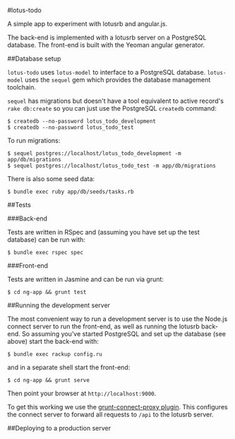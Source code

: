 #lotus-todo

A simple app to experiment with lotusrb and angular.js.

The back-end is implemented with a lotusrb server on a PostgreSQL
database. The front-end is built with the Yeoman angular generator.

##Database setup

`lotus-todo` uses `lotus-model` to interface to a PostgreSQL database.
`lotus-model` uses the `sequel` gem which provides the database
management toolchain.

`sequel` has migrations but doesn't have a tool equivalent to active
record's `rake db:create` so you can just use the PostgreSQL `createdb`
command:

    $ createdb --no-password lotus_todo_development
    $ createdb --no-password lotus_todo_test

To run migrations:

    $ sequel postgres://localhost/lotus_todo_development -m app/db/migrations
    $ sequel postgres://localhost/lotus_todo_test -m app/db/migrations

There is also some seed data:

    $ bundle exec ruby app/db/seeds/tasks.rb

##Tests

###Back-end

Tests are written in RSpec and (assuming you have set up the test
database) can be run with:

    $ bundle exec rspec spec

###Front-end

Tests are written in Jasmine and can be run via grunt:

    $ cd ng-app && grunt test

##Running the development server

The most convenient way to run a development server is to use the
Node.js connect server to run the front-end, as well as running the lotusrb
back-end. So assuming you've started PostgreSQL and set up the database
(see above) start the back-end with:

    $ bundle exec rackup config.ru

and in a separate shell start the front-end:

    $ cd ng-app && grunt serve

Then point your browser at `http://localhost:9000`.

To get this working we use the [grunt-connect-proxy plugin](https://github.com/drewzboto/grunt-connect-proxy).
This configures the connect server to forward all requests to `/api` to
the lotusrb server.

##Deploying to a production server




